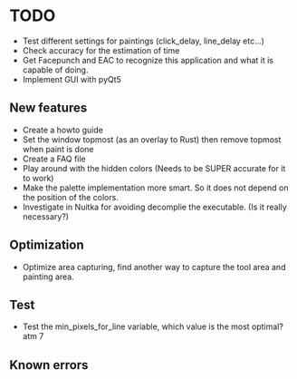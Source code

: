 # TODO

- Test different settings for paintings (click_delay, line_delay etc...)
- Check accuracy for the estimation of time
- Get Facepunch and EAC to recognize this application and what it is capable of doing.
- Implement GUI with pyQt5

## New features

- Create a howto guide
- Set the window topmost (as an overlay to Rust) then remove topmost when paint is done
- Create a FAQ file
- Play around with the hidden colors (Needs to be SUPER accurate for it to work)
- Make the palette implementation more smart. So it does not depend on the position of the colors.
- Investigate in Nuitka for avoiding decomplie the executable. (Is it really necessary?)


## Optimization

- Optimize area capturing, find another way to capture the tool area and painting area.


## Test
- Test the min_pixels_for_line variable, which value is the most optimal? atm 7


## Known errors
